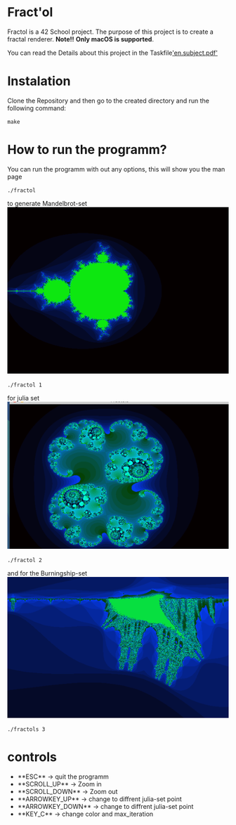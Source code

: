 # Fract'ol

Fractol is a 42 School project. The purpose of this project is to create a fractal renderer.
**Note!!**
**Only macOS is supported**.

You can read the Details about this project in the Taskfile['en.subject.pdf'](/en.subject.pdf)

# Instalation
Clone the Repository and then go to the created directory and run the following command:

```
make
```
# How to run the programm?
You can run the programm with out any options, this will show you the man page

```
./fractol
```
to generate Mandelbrot-set
![Mandelbrot](/image/Mandelbrot-set.png)
```
./fractol 1
```
for julia set
![Julia-set](/image/julia-set-0.png)
```
./fractol 2
```
and for the Burningship-set
![Burningship-set](/image/burningship-set.png)
```
./fractols 3
```

# controls
<ul>

<li> **ESC** 			-> quit the programm </li>
<li> **SCROLL_UP** 		-> Zoom in</li>
<li> **SCROLL_DOWN**	-> Zoom out</li>
<li> **ARROWKEY_UP**	-> change to diffrent julia-set point</li>
<li> **ARROWKEY_DOWN**	-> change to diffrent julia-set point</li>
<li> **KEY_C**			-> change color and max_iteration</li>

</ul>


